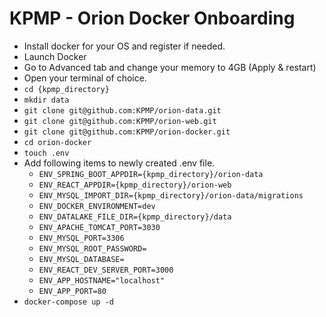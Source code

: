 # KPMP - Orion Docker Onboarding

- Install docker for your OS and register if needed.
- Launch Docker
- Go to Advanced tab and change your memory to 4GB (Apply & restart)
- Open your terminal of choice.
- `cd {kpmp_directory}`
- `mkdir data`
- `git clone git@github.com:KPMP/orion-data.git`
- `git clone git@github.com:KPMP/orion-web.git`
- `git clone git@github.com:KPMP/orion-docker.git`
- `cd orion-docker`
- `touch .env`
- Add following items to newly created .env file.
  - `ENV_SPRING_BOOT_APPDIR={kpmp_directory}/orion-data`
  - `ENV_REACT_APPDIR={kpmp_directory}/orion-web`
  - `ENV_MYSQL_IMPORT_DIR={kpmp_directory}/orion-data/migrations`
  - `ENV_DOCKER_ENVIRONMENT=dev`
  - `ENV_DATALAKE_FILE_DIR={kpmp_directory}/data`
  - `ENV_APACHE_TOMCAT_PORT=3030`
  - `ENV_MYSQL_PORT=3306`
  - `ENV_MYSQL_ROOT_PASSWORD=`
  - `ENV_MYSQL_DATABASE=`
  - `ENV_REACT_DEV_SERVER_PORT=3000`
  - `ENV_APP_HOSTNAME="localhost"`
  - `ENV_APP_PORT=80`
- `docker-compose up -d`
